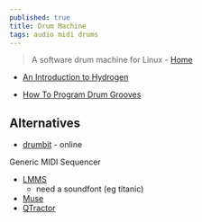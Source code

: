 ```yaml
---
published: true
title: Drum Machine
tags: audio midi drums
---
```

> A software drum machine for Linux - [Home](http://hydrogen-music.org/screenshots/)

- [An Introduction to Hydrogen](https://www.linuxjournal.com/article/7846)

- [How To Program Drum Grooves](https://www.youtube.com/watch?v=23qiThX93bE)

## Alternatives
- [drumbit](https://drumbit.app/) - online

Generic MIDI Sequencer
- [LMMS](https://sourceforge.net/projects/lmms/)
	- need a soundfont (eg titanic)
- [Muse](https://github.com/muse-sequencer/muse)
- [QTractor](https://qtractor.org/)
